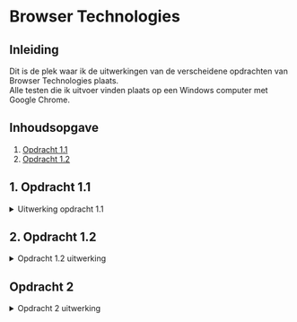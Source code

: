 # Browser Technologies

## Inleiding

Dit is de plek waar ik de uitwerkingen van de verscheidene opdrachten van Browser Technologies plaats.  
Alle testen die ik uitvoer vinden plaats op een Windows computer met Google Chrome.

## Inhoudsopgave

1. [Opdracht 1.1](#1-opdracht-11)
2. [Opdracht 1.2](#2-opdracht-12)

## 1. Opdracht 1.1

<details>
<summary>Uitwerking opdracht 1.1</summary>

### Afbeeldingen

Afbeeldingen kunnen om verschillende redenen niet werken.  
Zo kan het zijn dat de gebruiker slecht internet heeft en daarom de afbeeldingen niet snel of goed inladen.  
Tevens kan de gebruiker ook last hebben van een firewall die deze afbeeldingen blokeren.  
Soms staan afbeeldingen in de CSS en wanneer deze niet goed geladen worden falen de afbeeldingen ook.  
Er zijn verschillende plug-ins die afbeeldingen kunnen blokkeren.  
De gebruiker kan natuurlijk ook slechtziend of blind zijn en gebruik maken van een screenreader. In dit geval zijn afbeeldingen an sich niet genoeg.  
De server waar de plaatjes op staan kan soms ook niet bereikbaar zijn, of providers kunnen rommelen met het optimaliseren van afbeeldingen die binnenkomen.  
De gebruiker kan natuurlijk ook zelf de afbeeldingen uit zetten in zijn of haar browser.

Afbeeldingen zijn in verschillende browsers op andere manieren uit te zetten.

- Firefox: `about:config` > `permission.default.image` > All images
- Chrome: Settings > Advanced > Content Settings > Do not show any images
- Safari: Develop > Disable Images

#### Marktplaats

<kbd>![Marktplaats](https://github.com/DanielvandeVelde/browser-technologies-1920/blob/master/images/IMG%20Marktplaats.png "Marktplaats")</kbd>

Marktplaats zonder afbeeldingen houdt aardig z’n vorm.  
Hier zouden makkelijk alt-texten kunnen staan met daarbij de titels of beschrijving.  
Advertenties laden echter wel gewoon.  
Natuurlijk zijn afbeeldingen erg belangrijk voor een website zoals Marktplaats, hier gaan ze naar mijn mening matig mee om.

#### NOS

<kbd>![NOS](https://github.com/DanielvandeVelde/browser-technologies-1920/blob/master/images/IMG%20NOS.png "NOS")</kbd>

De NOS zonder afbeeldingen is absoluut niet storend.  
Zonder de afbeeldingen mis je amper functionaliteit.  
Bepaalde dingen zijn niet volledig netjes uitgelijnd, bepaalde tags zijn blanco, maar niets storends.

#### YouTube

<kbd>![YouTube](https://github.com/DanielvandeVelde/browser-technologies-1920/blob/master/images/IMG%20YT.png "YouTube")</kbd>

YouTube heeft een goede oplossing gevonden.  
Hier maken zij namelijk gebruik van in-line .svg.  
Op deze manier laden alle/de meeste iconen zowel als hun logo uitstekend met de html mee.  
Ook al staan de afbeeldingen misschien uit.

### Javascript

Er zijn veel verschillende redenen waarom Javascript niet werkt.
Sommige gebruikers hebben javascript uitstaan, of blokkeren sommige javascript.  
Dit kan bijvoorbeeld door een ad-blocker of noscript browser plug-in.  
Ongeveer 0.2% van de gebruikers heeft Javascript uit staan.  
1% van de requests om Javascript op te halen falen.
En zelf giganten zoals Amazon webserver zijn wel eens niet bereikbaar en dan kan de Javascript niet geladen worden.  
Wat af en toe heel logisch en simpel lijkt, zoals de Wordpress WYSIWYG editor is zonder Javascript niet beschikbaar.

> “All your users are non-JS while they’re downloading your JS.”

     **- Jake Archibald**

#### 9292

<kbd>![9292](https://github.com/DanielvandeVelde/browser-technologies-1920/blob/master/images/JS%209292.png "9292")</kbd>

Omdat er geen Javascript is, is het onmogelijk om een route te plannen via 9292.  
Ze laten je echter gewoon alles invullen (zonder autocomplete) en geven je (nadat je op ‘plan reis’ klikt) een 500 statuscode melding (Internal Server Error)

#### Bijenkorf

<kbd>![Bijenkorf](https://github.com/DanielvandeVelde/browser-technologies-1920/blob/master/images/JS%20Bijenkorf.png "Bijenkorf")</kbd>

De Bijenkorf zonder Javascript zorgt er voor dat de gallerij onmogelijk te bedienen is.  
De afbeeldingen worden niet geladen en de knoppen werken niet.  
Dit kan natuurlijk makkelijk verholpen worden door alle afbeeldingen in te laden zowel als een scrollbalk.  
De gebruiker kan dan gewoon door de afbeeldingen heen scrollen.  
Deze kan je vervolgens met Javascript te verstoppen en te vervangen met deze wat nettere optie van knoppen en kleine afbeeldingen.

#### Blokker

<kbd>![Blokker](https://github.com/DanielvandeVelde/browser-technologies-1920/blob/master/images/JS%20Blokker.png "Blokker")</kbd>

Wanneer er op het winkelmandje gedrukt word verschijnt er niets.  
Helemaal niets.  
Natuurlijk is het hebben van wat placeholder content wel zo handig.  
Dit zouden zij kunnen doen door alvast een container te hebben met hier informatie er in, zoals ‘geen artikelen’ of ‘winkelmandje kan niet worden opgehaald’ en vervolgens deze met Javascript vervangen wanneer dit kan.

#### Buienradar

<kbd>![Buienradar](https://github.com/DanielvandeVelde/browser-technologies-1920/blob/master/images/JS%20Buienradar.png "Buienradar")</kbd>

Buienradar gaat aardig goed om met het niet hebben van Javascript.  
Er wordt enkel de eerste afbeelding ingeladen met de huidige tijd, deze hebben zij dus altijd klaar staan en wordt niet later met Javascript opgehaald.  
Hoewel de functionaliteit zoals de slider om het tijdstip te veranderen niet werkt, is het hebben van een indicatie door te zien wat de huidige weerssituatie is wel gewenst.  
Tevens heb je wel de mogelijkheid om de +3 en +24 uur situatie te zien.  
Het precieze scrubben naar een tijdstip of het hebben van een .gif animatie is er echter niet.

#### Google

<kbd>![Google](https://github.com/DanielvandeVelde/browser-technologies-1920/blob/master/images/JS%20google.png "Google")</kbd>

Verassend genoeg is Google zonder Javascript de circa 2011 Google.  
Alle knoppen en opties zijn er, in mijn mening overzichtelijker door de zwarte balk aangezien ze niet achter een extra klik zitten.  
Tevens is het zij-menu ook erg overzichtelijk, wederom omdat het geen opties verstopt.  
Misschien geen gek idee om Javascript uit te hebben staan op Google.

#### HvA

<kbd>![HvA](https://github.com/DanielvandeVelde/browser-technologies-1920/blob/master/images/JS%20HVA.png "HvA")</kbd>

De HvA is aardig goed met Progressive Enhancements.  
In plaats van bijvoorbeeld `<details>` te gebruiker (wat niet werkt op IE/Edge/Safari iOS trouwens) kiezen zij er voor om een <a> link te hebben waar je op moet klikken om de informatie te zien/uit te vouwen.  
Ik was dus erg geinteresseerd om te zien of deze informatie verborgen zou zijn als je Javascript uit heb staan.  
Tot mijn verassing is dit niet het geval, het verstoppen van de content wordt dus met Javascript gedaan zodat dit enkel gebeurd wanneer je ook Javascript heb om het weer te tonen.  
Dat is progressive Enhancement!

#### Thuisbezorgd

<kbd>![Thuisbezorgd](https://github.com/DanielvandeVelde/browser-technologies-1920/blob/master/images/JS%20Thuisbezorgd.png "Thuisbezorgd")</kbd>

Thuisbezorgd is niets zonder Javascript.  
De achtergrond afbeelding laadt niet in en het zoeken word gewoon genegeerd.  
Het was te verwachten, maar het is toch zonde.

#### YouTube

<kbd>![YouTube](https://github.com/DanielvandeVelde/browser-technologies-1920/blob/master/images/JS%20YT.png "YouTube")</kbd>

Een groot skelet.  
Waarschijnlijk omdat advertenties e.d. geleverd worden door middel van Javascript werkt heel YouTube niet zonder.  
Dit gaat dus niet meer om Progressive Enhancement maar meer over het leveren van een dienst, en dat je niet wilt dat mensen die dienst afnemen zonder te ‘betalen’  
HTML5 `<video>` is overigens uitstekend. Dit heeft ook een ingebouwde manier om een boodschap te leveren als iemand geen HMTL5 supporting browser heeft.  
Het `<video>` element kan zelfs door middel van Javascript gespeeld, gepauzeerd, groter (of kleiner, preload, muted, loop etc.) worden gemaakt.

</details>

## 2. Opdracht 1.2

<details>
<summary>Opdracht 1.2 uitwerking</summary>

### Inleiding

Voor deze applicatie heb ik mijn WAFS opdracht bekeken.  
Waar ik wijzigingen kon maken heb ik dat natuurlijk gedaan, wanneer dit niet mogelijk was staat dit nog in de Todo beschreven die aan het eind van deze 8 features te vinden is.
De nieuwe variant met de wijzigingen zal ik binnenkort doorvoeren in m'n progressive web app.

### Afbeeldingen

Afbeeldingen mogen iets kleiner zijn tom er voor te zorgen dat deze sneller laden.
Verder is het niet een heel groot probleem dat ik gebruik maak van een enkele achtergrond afbeelding.

### Custom Fonts

Ik maak gebruik van Roboto die ik inlaad door middel van de CSS.
Anders gaat deze over op een sans-serif of de default van de browser.
In principe dus niet een heel groot drama, gelukkig maar!

### Kleur

Ik dacht dat kleur mogelijk een probleem zou kunnen worden.  
De pagina zoals ik hem heb gemaakt is vrij donker.  
Hoewel ik dacht dat het in principe goed zichtbaar was zijn de zwarte teksten in het hoofdonderdeel van de homepagina, zowel als de groen en rode teksten volgende de Google Chrome Audit niet goed leesbaar.  
Ik zal dus even goed moeten kijken of ik de achtergrondkleur lichter kan maken en het contrast tussen deze twee kan verhogen.
Dit zal ook gelijk de leesbaarheid van de pagina verhogen.

### Muis/Trackpad

Ik had meerdere problemen met het navigeren door mijn applicatie met gebruik van een trackpad of de tab-functionaliteit.  
De `:focus`-state van het zoek/inputveld bovenaan de pagina is de enige die goed zichtbaar is op Firefox.
Chrome zet hier netjes een blauwe rand omheen, maar in standaard Firefox is dit iets waar ik aan kan werken.
Ik heb op de lijstitems wel een `:hover` op staan, wat maar eens bewijst dat ik absoluut niet heb nagedacht over accesibility en enkel over de muis.

### Breedband

De afbeeldingen zouden kleiner kunnen worden gemaakt.  
Niet alleen gebruik ik niet de volledige achtergrond afbeelding maar deze is ook nog eens veels te groot, en zou zeker kleiner kunnen worden gemaakt.
Ook kan ik alle Javascript-bestanden en CSS-bestanden minifyen, uglifyen en/of compressen. op deze manier maak ik de website een stuk sneller voor mensen met minder snel internet.

### Javascript

De applicatie features werken _niet_ zonder Javascript.
Natuurlijk is het mogelijk om alle Javascript serverside te houden maar zelfs dan loop ik tegen restricties.
Ik zou dus alles voor de hoofdpagina op de server kunnen ophalen en vervolgens serveren.
De grafieken die ik maak op de detailpagina zijn echter `<canvas>` elementen dus dit zou op een andere manier moeten.
De eerste oplossing die ik hier voor kan verzinnen is van de grafiek een `<svg>` te maken of om een andere manier een afbeelding te creeeren die ik kan plaatsen op de pagina.

### Cookies

Ik maak geen gebruik van cookies, misschien zou ik dit wel kunnen doen voor het wisselen van pagina's.

### Localstorage

Ik maak gebruik van localStorage maar meer omdat dit een requirement was van de Web-App-From-Scratch opdracht.
Persoonlijk zou ik deze het liefst aanpassen of volledig weghalen.

### Device Lab

Op mobiel is mijn website momenteel **veels** te klein.
Ik ben onder de indruk hoe moeilijk het is om op de verschillende knoppen te drukken van niet alleen de navigatiebalk boven aan de pagina, maar ook de verschillende items in de lijst zelf.
Dit is iets waar ik even goed naar moet kijken en desnoods moet oplossen met mediaqueries.

### Screenreader

Het testen met de screenreader ging niet super goed.
De verschillende lagen in de lijst met informatie er in die ik met een `<span>` gestijld staat maar gelukkig nog wel in de juiste volgorde word voorgelezen.

### Overige accessibility

Mijn form-elementen hebben geen labels. Dit is best een interessante fout van mij. Tevens als het feit dat er geen clickable button is om te zoeken.
De links om mijn list-items heen hebben geen naam. Dit is volgens de accesibility list ook iets wat aangepast moet worden.
Er zitten lijsten in mijn lijst objecten. Dit is blijkbaar ook iets wat niet correct is.

### Todo

- [ ] Labels & buttons voor searchbar
- [ ] Content voor de `<a>`-items
- [ ] Geen `<ul>` in de `<li>`'s
- [ ] afbeeldingen omgezet naar .svg voor sneller laden (ook lokaal hosten)
- [ ] Kleiner CSS-bestand zodat afbeeldingen e.d. sneller worden geladen
- [ ] Contrast verhoogt tussen achtergrond- en textkleuren
- [ ] Minified css
- [ ] Mobile-friendly
- [ ] :focus-state duidelijker maken (mogelijk hetzelfde als :hover)
- [ ] prebuilden van minify/uglify en compression van bestanden
- [ ] fallback voor geen javascript

</details>

## Opdracht 2

<details>
<summary>Opdracht 2 uitwerking </summary>

### Use case

2. Ik wil mijn eigen t-shirt-met-nerdy-tekst kunnen ontwerpen, printen, opslaan en een volgende keer dat ik de site bezoek kunnen gebruiken.

### HTML

<kbd>![Puur HTML](https://github.com/DanielvandeVelde/browser-technologies-1920/blob/master/images/UC%201.png "Puur HTML")</kbd>

### CSS

### HTML / CSS / Javascript

<kbd>![CSS+Javascript](https://github.com/DanielvandeVelde/browser-technologies-1920/blob/master/images/UC%203.png "CSS+Javascript")</kbd>

</details>
